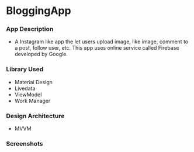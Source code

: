 # BloggingApp

### App Description
  - A Instagram like app the let users upload image, like image, comment to a post, follow user, etc. This app uses online service called Firebase developed by Google.
  
### Library Used
  - Material Design
  - Livedata
  - ViewModel
  - Work Manager
  
### Design Architecture
  - MVVM

### Screenshots
